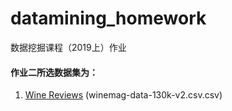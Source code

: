 # datamining_homework
数据挖掘课程（2019上）作业

#### 作业二所选数据集为：
1) [Wine Reviews](https://www.kaggle.com/zynicide/wine-reviews) (winemag-data-130k-v2.csv.csv)